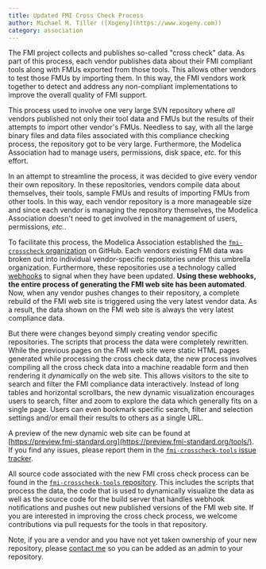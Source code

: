 ```yaml
---
title: Updated FMI Cross Check Process 
author: Michael M. Tiller ([Xogeny](https://www.xogeny.com))
category: association
---
```


The FMI project collects and publishes so-called "cross check" data.  As part of this process, each vendor
publishes data about their FMI compliant tools along with FMUs exported from those tools.  This allows other
vendors to test those FMUs by importing them.  In this way, the FMI vendors work together to detect and
address any non-compliant implementations to improve the overall quality of FMI support.

This process used to involve one very large SVN repository where *all* vendors published not only their
tool data and FMUs but the results of their attempts to import other vendor's FMUs.  Needless to say, with all
the large binary files and data files associated with this compliance checking process, the repository
got to be very large.  Furthermore, the Modelica Association had to manage users, permissions, disk
space, *etc.* for this effort.

In an attempt to streamline the process, it was decided to give every vendor their own repository.  In
these repositories, vendors compile data about themselves, their tools, sample FMUs and results of 
importing FMUs from other tools.  In this way, each vendor repository is a more manageable size and since
each vendor is managing the repository themselves, the Modelica Association doesn't need to get involved
in the management of users, permissions, *etc.*.

To facilitate this process, the Modelica Association established the [`fmi-crosscheck` organization](https://github.com/fmi-crosscheck)
on GitHub.  Each vendors existing FMI data was broken out into
individual vendor-specific repositories under this umbrella organization.  Furthermore, these repositories
use a technology called [webhooks](https://developer.github.com/webhooks/) to signal when they have
been updated.  **Using these webhooks, the entire process of generating the FMI web site has been automated**.
Now, when any vendor pushes changes to their repository, a complete rebuild of the FMI web site is
triggered using the very latest vendor data.  As a result, the data shown on the FMI web site is always
the very latest compliance data.

But there were changes beyond simply creating vendor specific repositories.  The scripts that process
the data were completely rewritten.  While the previous pages on the FMI web site were static
HTML pages generated while processing the cross check data, the new process involves compiling all
the cross check data into a machine readable form and then rendering it *dynamically* on the web site.
This allows visitors to the site to search and filter the FMI compliance data interactively.  Instead of
long tables and horizontal scrollbars, the new dynamic visualization encourages users to search,
filter and zoom to explore the data which generally fits on a single page.  Users can even bookmark
specific search, filter and selection settings and/or email their results to others as a single URL.

A preview of
the new dynamic web site can be found at [https://preview.fmi-standard.org](https://preview.fmi-standard.org/tools/).
If you find any issues, please report them in the [`fmi-crosscheck-tools` issue tracker](https://github.com/modelica/fmi-crosscheck-tools/issues).

All source code associated with the new FMI cross check process can be found in the [`fmi-crosscheck-tools` repository](https://github.com/modelica/fmi-crosscheck-tools).  This includes the scripts that process the data,
the code that is used to dynamically visualize the data as well as the source code for the build server that
handles webhook notifications and pushes out new published versions of the FMI web site.  If you are interested
in improving the cross check process, we welcome contributions via pull requests for the tools in that repository.

Note, if you are a vendor and you have not yet taken ownership of your new repository, please [contact me](mailto:michael.tiller@gmail.com) so you can be added as an admin to your repository.  
